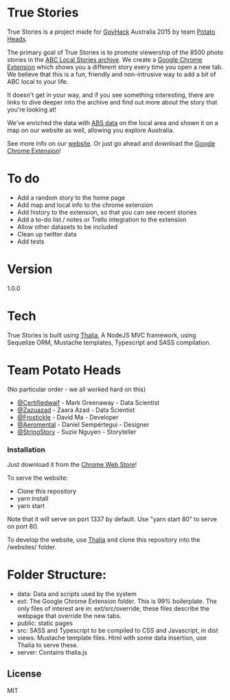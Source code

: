 # True Stories

True Stories is a project made for [GovHack](http://govhack.org) Australia 2015 by team [Potato Heads](#team-potato-heads).

The primary goal of True Stories is to promote viewership of the 8500 photo stories in the [ABC Local Stories archive](https://data.gov.au/data/dataset/3fd356c6-0ad4-453e-82e9-03af582024c3). We create a [Google Chrome Extension] which shows you a different story every time you open a new tab. We believe that this is a fun, friendly and non-intrusive way to add a bit of ABC local to your life.

It doesn't get in your way, and if you see something interesting, there are links to dive deeper into the archive and find out more about the story that you're looking at!

We've enriched the data with [ABS data](https://www.abs.gov.au/ausstats/abs@.nsf/Lookup/2071.0main+features1132016) on the local area and shown it on a map on our website as well, allowing you explore Australia.

See more info on our [website](https://localstories.com.au). Or just go ahead and download the [Google Chrome Extension]!

# To do
- Add a random story to the home page
- Add map and local info to the chrome extension
- Add history to the extension, so that you can see recent stories
- Add a to-do list / notes or Trello integration to the extension
- Allow other datasets to be included
- Clean up twitter data
- Add tests

# Version
1.0.0

# Tech
True Stories is built using [Thalia], A NodeJS MVC framework, using Sequelize ORM, Mustache templates, Typescript and SASS compilation.

# Team Potato Heads
(No particular order - we all worked hard on this)
* [@Certifiedwaif] - Mark Greenaway - Data Scientist
* [@Zazuazad] - Zaara Azad - Data Scientist
* [@Frostickle] - David Ma - Developer
* [@Aeromental] - Daniel Sempértegui - Designer
* [@StringStory] - Suzie Nguyen - Storyteller

### Installation

Just download it from the [Chrome Web Store]!

To serve the website:
* Clone this repository
* yarn install
* yarn start

Note that it will serve on port 1337 by default. Use "yarn start 80" to serve on port 80.

To develop the website, use [Thalia] and clone this repository into the /websites/ folder.

# Folder Structure:

* data: Data and scripts used by the system
* ext: The Google Chrome Extension folder. This is 99% boilerplate. The only files of interest are in: ext/src/override, these files describe the webpage that override the new tabs.
* public: static pages
* src: SASS and Typescript to be compiled to CSS and Javascript, in dist
* views: Mustache template files. Html with some data insertion, use Thalia to serve these.
* server: Contains thalia.js


License
----

MIT

[@Aeromental]: http://twitter.com/aeromental
[@StringStory]: http://twitter.com/stringstory
[@Zazuazad]: http://twitter.com/zazuazad
[@Certifiedwaif]: http://twitter.com/certifiedwaif
[@Frostickle]: http://twitter.com/frostickle
[Chrome Web Store]: https://chrome.google.com/webstore/detail/true-stories/cemjfombkpblppjbaepfldgmnhfjpmjh
[Google Chrome Extension]: https://chrome.google.com/webstore/detail/true-stories/cemjfombkpblppjbaepfldgmnhfjpmjh
[ABC Local Stories archive]: https://data.gov.au/dataset/abc-local-online-photo-stories-2009-2014
[hackerspace]: http://hackerspace.govhack.org/content/true-stories
[node.js]:http://nodejs.org
[jQuery]:http://jquery.com
[Twitter Bootstrap]:http://twitter.github.com/bootstrap/
[d3.js]: https://d3js.org/
[Thalia]: https://github.com/david-ma/Thalia